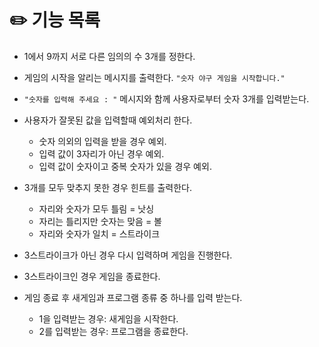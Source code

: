 # ✏️ 기능 목록

* 1에서 9까지 서로 다른 임의의 수 3개를 정한다.
* 게임의 시작을 알리는 메시지를 출력한다. `"숫자 야구 게임을 시작합니다."`
* `"숫자를 입력해 주세요 : "` 메시지와 함께 사용자로부터 숫자 3개를 입력받는다.
* 사용자가 잘못된 값을 입력할때 예외처리 한다.
  * 숫자 의외의 입력을 받을 경우 예외. 
  * 입력 값이 3자리가 아닌 경우 예외.
  * 입력 값이 숫자이고 중복 숫자가 있을 경우 예외.
  
* 3개를 모두 맞추지 못한 경우 힌트를 출력한다.
  * 자리와 숫자가 모두 틀림 = 낫싱
  * 자리는 틀리지만 숫자는 맞음 = 볼
  * 자리와 숫자가 일치 = 스트라이크
* 3스트라이크가 아닌 경우 다시 입력하며 게임을 진행한다.
* 3스트라이크인 경우 게임을 종료한다.
* 게임 종료 후 새게임과 프로그램 종류 중 하나를 입력 받는다.
  * 1을 입력받는 경우: 새게임을 시작한다.
  * 2를 입력받는 경우: 프로그램을 종료한다.